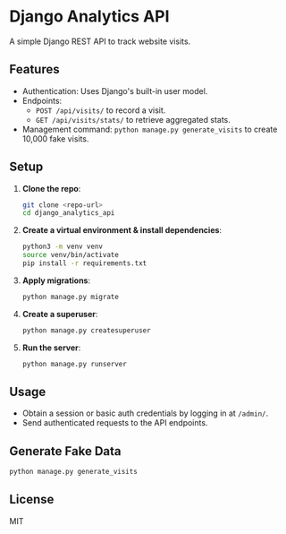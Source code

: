 # Django Analytics API

A simple Django REST API to track website visits.

## Features

- Authentication: Uses Django's built-in user model.
- Endpoints:
  - `POST /api/visits/` to record a visit.
  - `GET /api/visits/stats/` to retrieve aggregated stats.
- Management command: `python manage.py generate_visits` to create 10,000 fake visits.

## Setup

1. **Clone the repo**:
   ```bash
   git clone <repo-url>
   cd django_analytics_api
   ```

2. **Create a virtual environment & install dependencies**:
   ```bash
   python3 -m venv venv
   source venv/bin/activate
   pip install -r requirements.txt
   ```

3. **Apply migrations**:
   ```bash
   python manage.py migrate
   ```

4. **Create a superuser**:
   ```bash
   python manage.py createsuperuser
   ```

5. **Run the server**:
   ```bash
   python manage.py runserver
   ```

## Usage

- Obtain a session or basic auth credentials by logging in at `/admin/`.
- Send authenticated requests to the API endpoints.

## Generate Fake Data

```bash
python manage.py generate_visits
```

## License

MIT

